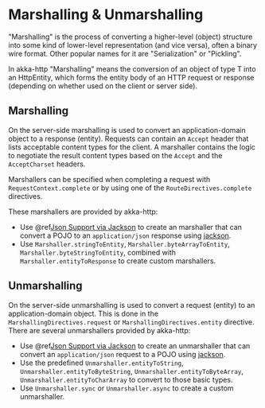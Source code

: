 # Marshalling & Unmarshalling

"Marshalling" is the process of converting a higher-level (object) structure into some kind of lower-level
representation (and vice versa), often a binary wire format. Other popular names for it are "Serialization" or
"Pickling".

In akka-http "Marshalling" means the conversion of an object of type T into an HttpEntity, which forms the entity body
of an HTTP request or response (depending on whether used on the client or server side).

## Marshalling

On the server-side marshalling is used to convert an application-domain object to a response (entity). Requests can
contain an `Accept` header that lists acceptable content types for the client. A marshaller contains the logic to
negotiate the result content types based on the `Accept` and the `AcceptCharset` headers.

Marshallers can be specified when completing a request with `RequestContext.complete` or by using one of the 
`RouteDirectives.complete` directives.

These marshallers are provided by akka-http:

>
 * Use @ref[Json Support via Jackson](../common/json-support.md#json-jackson-support-java) to create an marshaller that can convert a POJO to an `application/json`
response using [jackson](https://github.com/FasterXML/jackson).
 * Use `Marshaller.stringToEntity`, `Marshaller.byteArrayToEntity`, `Marshaller.byteStringToEntity`,
combined with `Marshaller.entityToResponse` to create custom marshallers.

## Unmarshalling

On the server-side unmarshalling is used to convert a request (entity) to an application-domain object. This is done
in the `MarshallingDirectives.request` or `MarshallingDirectives.entity` directive. There are several unmarshallers
provided by akka-http: 

>
 * Use @ref[Json Support via Jackson](../common/json-support.md#json-jackson-support-java) to create an unmarshaller that can convert an `application/json` request
to a POJO using [jackson](https://github.com/FasterXML/jackson).
 * Use the predefined `Unmarshaller.entityToString`, `Unmarshaller.entityToByteString`, `Unmarshaller.entityToByteArray`,
`Unmarshaller.entityToCharArray` to convert to those basic types.
 * Use `Unmarshaller.sync` or `Unmarshaller.async` to create a custom unmarshaller.